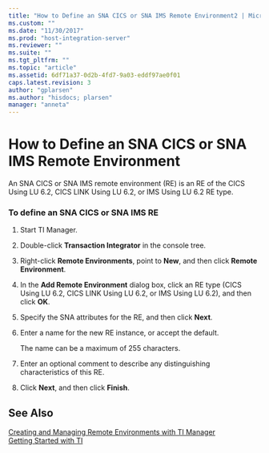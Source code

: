 ```yaml
---
title: "How to Define an SNA CICS or SNA IMS Remote Environment2 | Microsoft Docs"
ms.custom: ""
ms.date: "11/30/2017"
ms.prod: "host-integration-server"
ms.reviewer: ""
ms.suite: ""
ms.tgt_pltfrm: ""
ms.topic: "article"
ms.assetid: 6df71a37-0d2b-4fd7-9a03-eddf97ae0f01
caps.latest.revision: 3
author: "gplarsen"
ms.author: "hisdocs; plarsen"
manager: "anneta"
---
```

# How to Define an SNA CICS or SNA IMS Remote Environment
An SNA CICS or SNA IMS remote environment (RE) is an RE of the CICS Using LU 6.2, CICS LINK Using LU 6.2, or IMS Using LU 6.2 RE type.  
  
### To define an SNA CICS or SNA IMS RE  
  
1.  Start TI Manager.  
  
2.  Double-click **Transaction Integrator** in the console tree.  
  
3.  Right-click **Remote Environments**, point to **New**, and then click **Remote Environment**.  
  
4.  In the **Add Remote Environment** dialog box, click an RE type (CICS Using LU 6.2, CICS LINK Using LU 6.2, or IMS Using LU 6.2), and then click **OK**.  
  
5.  Specify the SNA attributes for the RE, and then click **Next**.  
  
6.  Enter a name for the new RE instance, or accept the default.  
  
     The name can be a maximum of 255 characters.  
  
7.  Enter an optional comment to describe any distinguishing characteristics of this RE.  
  
8.  Click **Next**, and then click **Finish**.  
  
## See Also  
 [Creating and Managing Remote Environments with TI Manager](../core/creating-and-managing-remote-environments-with-ti-manager1.md)   
 [Getting Started with TI](../core/getting-started-with-ti1.md)